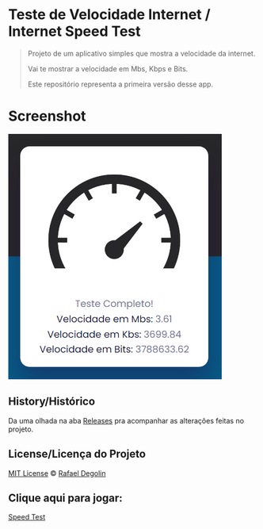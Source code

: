 # Teste de Velocidade Internet / Internet Speed Test

> Projeto de um aplicativo simples que mostra a velocidade da internet.
>
> Vai te mostrar a velocidade em Mbs, Kbps e Bits.
>
> Este repositório representa a primeira versão desse app.

# Screenshot
<img src="https://github.com/Rafadegolin/InternetSpeedTest/blob/main/screenshot.png?raw=true">

## History/Histórico
Da uma olhada na aba [Releases](https://github.com/Rafadegolin/InternetSpeedTest/releases) pra acompanhar as alterações feitas no projeto.

## License/Licença do Projeto
[MIT License](./LICENSE) © [Rafael Degolin](https://github.com/Rafadegolin)

## Clique aqui para jogar:
[Speed Test](https://rafadegolin.github.io/InternetSpeedTest/)

